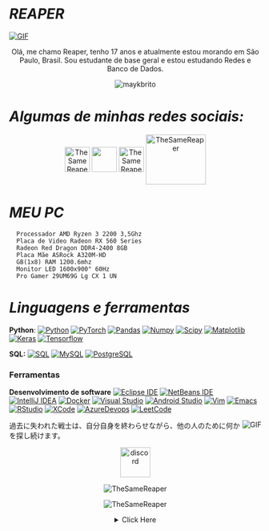 #                                                                    *REAPER*



<a href="https://youtu.be/dQw4w9WgXcQ" target="blank"><img align="center" alt="GIF" src="https://i.pinimg.com/originals/8b/35/fe/8b35fef55fba1a201c9c7a11d3ec3d64.gif" /></a>


<p align="center">Olá, me chamo Reaper, tenho 17 anos e atualmente estou morando em São Paulo, Brasil. Sou estudante de base geral e estou estudando Redes e Banco de Dados.
</p>


<p align="center"> <img src="https://komarev.com/ghpvc/?username=TheSameReaper" alt="maykbrito" /> </p>

#                                                                    *Algumas de minhas redes sociais:*

<p align="center">
<a href="https://twitter.com/_TheReaper__" target="blank"><img align="center" src="https://www.gifservice.fr/img/gif-vignette-small/08fbc16f6a87f07f35676122a339b6c0/51748-multi-media-computer-software-internet-twitter.gif" alt="TheSameReaper" height="50" width="50" /></a>
<a href="https://fb.com/_TheReaper__" target="blank"><img align="center" src="https://mir-s3-cdn-cf.behance.net/project_modules/disp/e4299734559659.56d57de04bda4.gif" height="50" width="50" /></a>
<a href="https://instagram.com/shitpost_sincero" target="blank"><img align="center" src="https://media0.giphy.com/media/QWpK88H1g9PtmtQly1/giphy.gif" alt="TheSameReaper" height="50" width="50" /></a>
 <a href="https://youtube.com/channel/UCnqCu-HSGnS4VGia9kzzKOg" target="blank"><img align="center" src="https://cliply.co/wp-content/uploads/2019/07/371907120_YOUTUBE_ICON_TRANSPARENT_400.gif" alt="TheSameReaper" height="100" width="120" /></a>     
</p>


#                                                                    *MEU PC*

      Processador AMD Ryzen 3 2200 3,5Ghz 
      Placa de Video Radeon RX 560 Series
      Radeon Red Dragon DDR4-2400 8GB 
      Placa Mãe ASRock A320M-HD
      GB(1x8) RAM 1200.6mhz
      Monitor LED 1600x900" 60Hz
      Pro Gamer 29UM69G Lg CX 1 UN


#                                                                    *Linguagens e ferramentas*

  **Python**:
  [![Python](https://img.shields.io/badge/-Python-black?style=flat&logo=python&link=https://github.com/TheSameReaper/Python)](https://github.com/https://github.com/TheSameReaper/Python)
  [![PyTorch](https://img.shields.io/badge/-PyTorch-EE4C2C?style=flat&logo=PyTorch&logoColor=white&link=https://github.com/TheSameReaper/Python)](https://github.com/TheSameReaper/Python)
  [![Pandas](https://img.shields.io/badge/-Pandas-150458?style=flat&logo=Pandas&link=https://github.com/TheSameReaper/Python)](https://github.com/TheSameReaper/Python)
  [![Numpy](https://img.shields.io/badge/-Numpy-lightgray?style=flat&logo=Numpy&logoColor=white&link=https://github.com/TheSameReaper/Python)](https://github.com/TheSameReaper/Python)
  [![Scipy](https://img.shields.io/badge/-Scipy-blue?style=flat&logo=Scipy&logoColor=white&link=https://github.com/TheSameReaper/Python)](https://github.com/TheSameReaper/Python)
  [![Matplotlib](https://img.shields.io/badge/-Matplotlib-black?style=flat&logo=Matplotlib&logoColor=white&link=https://github.com/TheSameReaper/Python)](https://github.com/TheSameReaper/Python)
  [![Keras](https://img.shields.io/badge/-Keras-D00000?style=flat&logo=Keras&link=https://github.com/TheSameReaper/Python)](https://github.com/TheSameReaper/Python)
  [![Tensorflow](https://img.shields.io/badge/-Tensorflow-gray?style=flat&logo=tensorflow&link=https://github.com/TheSameReaper/Python)](https://github.com/TheSameReaper/Python) 

  **SQL:**
  [![SQL](https://img.shields.io/badge/-SQL-orange?style=flat&logo=sql&link=https://github.com/TheSameReaper)](https://github.com/TheSameReaper)
  [![MySQL](https://img.shields.io/badge/-MySQL-lightgray?style=flat&logo=mysql&link=https://github.com/TheSameReaper)](https://github.com/TheSameReaper)
  [![PostgreSQL](https://img.shields.io/badge/-PostgreSQL-blue?style=flat&logo=postgresql&link=https://github.com/TheSameReaper)](https://github.com/TheSameReaper)

### Ferramentas

**Desenvolvimento de software**
[![Eclipse IDE](https://img.shields.io/badge/-darkblue?style=flat&logo=Eclipse-IDE&logoColor=white&link=https://github.com/TheSameReaper "Eclipse IDE")](https://github.com/TheSameReaper)
[![NetBeans IDE](https://img.shields.io/badge/-1B6AC6?style=flat&logo=Apache-NetBeans-IDE&logoColor=white&link=https://github.com/TheSameReaper "NetBeans IDE")](https://github.com/TheSameReaper)
[![IntelliJ IDEA](https://img.shields.io/badge/-red?style=flat&logo=IntelliJ-IDEA&logoColor=white&link=https://github.com/TheSameReaper "IntelliJ IDEA")](https://github.com/TheSameReaper)
[![Docker](https://img.shields.io/badge/-2496ED?style=flat&logo=Docker&logoColor=white&link=https://github.com/TheSameReaper "Docker")](https://github.com/TheSameReaper)
[![Visual Studio](https://img.shields.io/badge/-007ACC?style=flat&logo=Visual-Studio-Code&logoColor=white&link=https://github.com/TheSameReaper "Visual Studio")](https://github.com/TheSameReaper)
[![Android Studio](https://img.shields.io/badge/-3DDC84?style=flat&logo=Android-Studio&logoColor=white&link=https://github.com/TheSameReaper "Android Studio" )](https://github.com/TheSameReaper)
[![Vim](https://img.shields.io/badge/-019733?style=flat&logo=Vim&logoColor=white&link=https://github.com/TheSameReaper "Vim")](https://github.com/TheSameReaper)
[![Emacs](https://img.shields.io/badge/-7F5AB6?style=flat&logo=GNU-Emacs&logoColor=white&link=https://github.com/TheSameReaper "Emacs")](https://github.com/TheSameReaper)
[![RStudio](https://img.shields.io/badge/-75AADB?style=flat&logo=RStudio&logoColor=white&link=https://github.com/TheSameReaper "RStudio")](https://github.com/TheSameReaper)
[![XCode](https://img.shields.io/badge/-1575F9?style=flat&logo=Xcode&logoColor=white&link=https://github.com/TheSameReaper "XCode")](https://github.com/TheSameReaper)
[![AzureDevops](https://img.shields.io/badge/-0175C2?style=flat&logo=azureDevops&logoColor=white&link=https://github.com/TheSameReaper "AzureDevops")](https://github.com/TheSameReaper)
[![LeetCode](https://img.shields.io/badge/-02569B?style=flat&logo=leetCode&logoColor=white&link=https://github.com/TheSameReaper "LeetCode")](https://github.com/TheSameReaper)


<a href="https://youtu.be/dLOJiV0SkuI" target="blank"><img align="right" alt="GIF" src="https://i2.wp.com/allhtaccess.info/wp-content/uploads/2018/03/programming.gif?fit=1281%2C716&ssl=1" /></a>

過去に失われた戦士は、自分自身を終わらせながら、他の人のために何かを探し続けます。
<p align="center">
<a href="https://discord.gg/f3rBncYxs2" target="blank"><img align="center" src="https://discordemoji.com/assets/emoji/3702_party_discord.gif" alt="discord" height="60" width="60"/></a>
</p>


<p align="center"><img src="https://github-readme-stats.vercel.app/api?username=TheSameReaper&theme=graywhite&show_icons=true" alt="TheSameReaper"/></p>

<p align="center"><img src="https://github-readme-stats.vercel.app/api/top-langs/?username=TheSameReaper&theme=graywhite&layout=compact&card_width=450" alt="TheSameReaper"/></p>


 <details style='text-align: center;' align='center'>
  <summary> Click Here </summary>
  <p style="text-align: center;"align="center">============================================================</p>

<a href="https://youtu.be/dQw4w9WgXcQ" target="blank"><img align="center" alt="GIF" src="https://www.mentebinaria.com.br/uploads/monthly_2018_11/giphy-downsized-large.gif.a676c7fc573a1944a1632a892aec2685.gif" /></a>

  <p style="text-align: center;"align="center">============================================================</p>
</details>

